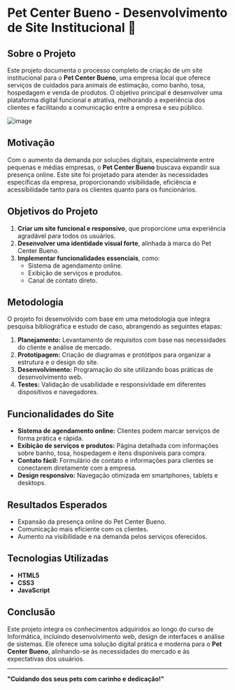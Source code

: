 # Pet Center Bueno - Desenvolvimento de Site Institucional 🐾

## Sobre o Projeto  
Este projeto documenta o processo completo de criação de um site institucional para o **Pet Center Bueno**, uma empresa local que oferece serviços de cuidados para animais de estimação, como banho, tosa, hospedagem e venda de produtos. O objetivo principal é desenvolver uma plataforma digital funcional e atrativa, melhorando a experiência dos clientes e facilitando a comunicação entre a empresa e seu público.

![image](https://github.com/user-attachments/assets/62de61e9-0eee-476c-926e-5129c5688258)

## Motivação  
Com o aumento da demanda por soluções digitais, especialmente entre pequenas e médias empresas, o **Pet Center Bueno** buscava expandir sua presença online. Este site foi projetado para atender às necessidades específicas da empresa, proporcionando visibilidade, eficiência e acessibilidade tanto para os clientes quanto para os funcionários.

## Objetivos do Projeto  
1. **Criar um site funcional e responsivo**, que proporcione uma experiência agradável para todos os usuários.  
2. **Desenvolver uma identidade visual forte**, alinhada à marca do Pet Center Bueno.  
3. **Implementar funcionalidades essenciais**, como:  
   - Sistema de agendamento online.  
   - Exibição de serviços e produtos.  
   - Canal de contato direto.  

## Metodologia  
O projeto foi desenvolvido com base em uma metodologia que integra pesquisa bibliográfica e estudo de caso, abrangendo as seguintes etapas:  
1. **Planejamento:** Levantamento de requisitos com base nas necessidades do cliente e análise de mercado.  
2. **Prototipagem:** Criação de diagramas e protótipos para organizar a estrutura e o design do site.  
3. **Desenvolvimento:** Programação do site utilizando boas práticas de desenvolvimento web.  
4. **Testes:** Validação de usabilidade e responsividade em diferentes dispositivos e navegadores.  

## Funcionalidades do Site  
- **Sistema de agendamento online:** Clientes podem marcar serviços de forma prática e rápida.  
- **Exibição de serviços e produtos:** Página detalhada com informações sobre banho, tosa, hospedagem e itens disponíveis para compra.  
- **Contato fácil:** Formulário de contato e informações para clientes se conectarem diretamente com a empresa.  
- **Design responsivo:** Navegação otimizada em smartphones, tablets e desktops.  

## Resultados Esperados  
- Expansão da presença online do Pet Center Bueno.  
- Comunicação mais eficiente com os clientes.  
- Aumento na visibilidade e na demanda pelos serviços oferecidos.  

## Tecnologias Utilizadas  
- **HTML5**  
- **CSS3**  
- **JavaScript**  

## Conclusão  
Este projeto integra os conhecimentos adquiridos ao longo do curso de Informática, incluindo desenvolvimento web, design de interfaces e análise de sistemas. Ele oferece uma solução digital prática e moderna para o **Pet Center Bueno**, alinhando-se às necessidades do mercado e às expectativas dos usuários.

---
**"Cuidando dos seus pets com carinho e dedicação!"**  
